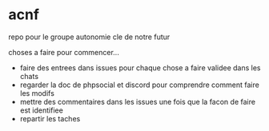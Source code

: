 # acnf

repo pour le groupe autonomie cle de notre futur

choses a faire pour commencer...

- faire des entrees dans issues pour chaque chose a faire validee dans les chats
- regarder la doc de phpsocial et discord pour comprendre comment faire les modifs
- mettre des commentaires dans les issues une fois que la facon de faire est identifiee
- repartir les taches
